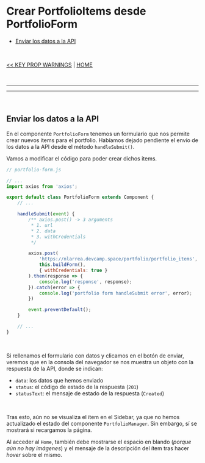 # Crear PortfolioItems desde PortfolioForm

<div id='index'></div>

* [Enviar los datos a la API](#enviar-los-datos-a-la-api)

<br/>


[<< KEY PROP WARNINGS](./26_eliminar_key_prop_warnings.md#eliminar-key-prop-warnings) | [HOME](../../../README.md#devcamp)


<br/><hr/>
<hr/><br/>


## Enviar los datos a la API

En el componente `PortfolioForm` tenemos un formulario que nos permite crear nuevos items para el portfolio. Habíamos dejado pendiente el envío de los datos a la API desde el método `handleSubmit()`.

Vamos a modificar el código para poder crear dichos items.

```js
// portfolio-form.js

// ...
import axios from 'axios';

export default class PortfolioForm extends Component {
    // ...

    handleSubmit(event) {
        /** axios.post() -> 3 arguments
         * 1. url
         * 2. data
         * 3. withCredentials
         */

        axios.post(
            'https://nlarrea.devcamp.space/portfolio/portfolio_items',
            this.buildForm(),
            { withCredentials: true }
        ).then(response => {
            console.log('response', response);
        }).catch(error => {
            console.log('portfolio form handleSubmit error', error);
        })

        event.preventDefault();
    }

    // ...
}
```

<br/>

Si rellenamos el formulario con datos y clicamos en el botón de enviar, veremos que en la consola del navegador se nos muestra un objeto con la respuesta de la API, donde se indican:

* `data`: los datos que hemos enviado
* `status`: el código de estado de la respuesta (`201`)
* `statusText`: el mensaje de estado de la respuesta (`Created`)

<br/>

Tras esto, aún no se visualiza el ítem en el Sidebar, ya que no hemos actualizado el estado del componente `PortfolioManager`. Sin embargo, sí se mostrará si recargamos la página.

Al acceder al `Home`, también debe mostrarse el espacio en blando (*porque aún no hay imágenes*) y el mensaje de la descripción del ítem tras hacer *hover* sobre el mismo.